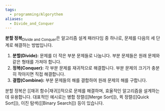 ```yaml
---
tags:
  - programming/Algorythem
aliases:
  - Divide_and_Conquer
---
```

**분할 정복**<sub>Divide and Conquer</sub>은 알고리즘 설계 패러다임 중 하나로, 문제를 다음의 세 단계로 해결하는 방법입니다.

1. **분할(Divide):** 문제를 더 작은 부분 문제들로 나눕니다. 부분 문제들은 원래 문제와 같은 형태를 가져야 합니다.
2. **정복(Conquer):** 각 부분 문제를 재귀적으로 해결합니다. 부분 문제의 크기가 충분히 작아지면 직접 해결합니다.
3. **결합(Combine):** 부분 문제들의 해를 결합하여 원래 문제의 해를 구합니다.

분할 정복은 [[재귀 함수|재귀]]적으로 문제를 해결하며, 효율적인 알고리즘을 설계하는 데 유용합니다. 대표적인 예시로는 병합 정렬([[Merge Sort]]), 퀵 정렬([[Quick Sort]]), 이진 탐색([[Binary Search]]) 등이 있습니다.